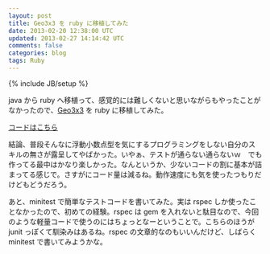```yaml
---
layout: post
title: Geo3x3 を ruby に移植してみた
date: 2013-02-20 12:38:00 UTC
updated: 2013-02-27 14:14:42 UTC
comments: false
categories: blog
tags: Ruby
---
```

{% include JB/setup %}

java から ruby へ移植って、感覚的には難しくないと思いながらもやったことがなかったので、[Geo3x3](http://fukuno.jig.jp/205) を ruby に移植してみた。

[コードはこちら](https://github.com/mirutover/Geo3x3/blob/master/geo_3x3.rb)

結論、普段そんなに浮動小数点型を気にするプログラミングをしない自分のスキルの無さが露呈してやばかった。いやぁ、テストが通らない通らないｗ　でも作ってる最中はかなり楽しかった。なんというか、少ないコードの割に基本が詰まってる感じで。さすがにコード量は減るね。動作速度にも気を使ったつもりだけどもどうだろう。

あと、minitest で簡単なテストコードを書いてみた。実は rspec しか使ったことなかったので、初めての経験。rspec は gem を入れないと駄目なので、今回のような軽量コードで使うのにはちょっとなーということで。こちらのほうが junit っぽくて馴染みはあるね。rspec の文章的なのもいいんだけど、しばらく minitest で書いてみようかな。